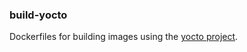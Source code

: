 ### build-yocto

Dockerfiles for building images using the [yocto project](https://www.yoctoproject.org/).
